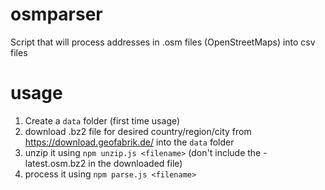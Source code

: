 # osmparser

Script that will process addresses in .osm files (OpenStreetMaps) into csv files

# usage

1. Create a `data` folder (first time usage)
2. download .bz2 file for desired country/region/city from https://download.geofabrik.de/ into the `data` folder
3. unzip it using `npm unzip.js <filename>` (don't include the -latest.osm.bz2 in the downloaded file)
4. process it using `npm parse.js <filename>`
